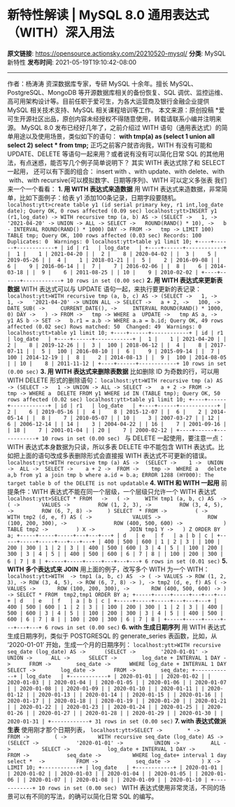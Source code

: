 # 新特性解读 | MySQL 8.0 通用表达式（WITH）深入用法

**原文链接**: https://opensource.actionsky.com/20210520-mysql/
**分类**: MySQL 新特性
**发布时间**: 2021-05-19T19:10:42-08:00

---

作者：杨涛涛
资深数据库专家，专研 MySQL 十余年。擅长 MySQL、PostgreSQL、MongoDB 等开源数据库相关的备份恢复、SQL 调优、监控运维、高可用架构设计等。目前任职于爱可生，为各大运营商及银行金融企业提供 MySQL 相关技术支持、MySQL 相关课程培训等工作。
本文来源：原创投稿
*爱可生开源社区出品，原创内容未经授权不得随意使用，转载请联系小编并注明来源。
MySQL 8.0 发布已经好几年了，之前介绍过 WITH 语句（通用表达式）的简单用途以及使用场景，类似如下的语句：
**with tmp(a) as (select 1 union all select 2) select * from tmp;**
正巧之前客户就咨询我，WITH 有没有可能和 UPDATE、DELETE 等语句一起来用？或者说有没有可以简化日常 SQL 的其他用法，有点迷惑，能否写几个例子简单说明下？
其实 WITH 表达式除了和 SELECT 一起用， 还可以有下面的组合：
insert with 、with update、with delete、with  with、with recursive(可以模拟数字、日期等序列)、WITH 可以定义多张表
我们来一个一个看看：
**1. 用 WITH 表达式来造数据**
用 WITH 表达式来造数据，非常简单，比如下面例子：给表 y1 添加100条记录，日期字段要随机。
`localhost:ytt>create table y1 (id serial primary key, r1 int,log_date date);
Query OK, 0 rows affected (0.09 sec)
localhost:ytt>INSERT y1 (r1,log_date)
-> WITH recursive tmp (a, b) AS
-> (SELECT
->   1,
->   '2021-04-20'
-> UNION
-> ALL
-> SELECT
->   ROUND(RAND() * 10),
->   b - INTERVAL ROUND(RAND() * 1000) DAY
-> FROM
->   tmp
-> LIMIT 100) TABLE tmp;
Query OK, 100 rows affected (0.03 sec)
Records: 100  Duplicates: 0  Warnings: 0
localhost:ytt>table y1 limit 10;
+----+------+------------+
| id | r1   | log_date   |
+----+------+------------+
|  1 |    1 | 2021-04-20 |
|  2 |    8 | 2020-04-02 |
|  3 |    5 | 2019-05-26 |
|  4 |    1 | 2018-01-21 |
|  5 |    2 | 2016-09-08 |
|  6 |    9 | 2016-06-14 |
|  7 |    7 | 2016-02-06 |
|  8 |    6 | 2014-03-18 |
|  9 |    6 | 2011-08-25 |
| 10 |    9 | 2010-02-02 |
+----+------+------------+
10 rows in set (0.00 sec)`
**2. 用 WITH 表达式来更新表数据**
WITH 表达式可以与 UPDATE 语句一起，来执行要更新的表记录：
`localhost:ytt>WITH recursive tmp (a, b, c) AS
-> (SELECT
->   1,
->   1,
->   '2021-04-20'
-> UNION ALL
-> SELECT
->   a + 2,
->   100,
->   DATE_SUB(
->     CURRENT_DATE(),
->     INTERVAL ROUND(RAND() * 1000, 0) DAY
->   )
-> FROM
->   tmp
-> WHERE a  UPDATE
->   tmp AS a,
->   y1 AS b
-> SET
->   b.r1 = a.b
-> WHERE a.a = b.id;
Query OK, 49 rows affected (0.02 sec)
Rows matched: 50  Changed: 49  Warnings: 0
localhost:ytt>table y1 limit 10;
+----+------+------------+
| id | r1   | log_date   |
+----+------+------------+
|  1 |    1 | 2021-04-20 |
|  2 |    8 | 2019-12-26 |
|  3 |  100 | 2018-06-12 |
|  4 |    8 | 2017-07-11 |
|  5 |  100 | 2016-08-10 |
|  6 |    9 | 2015-09-14 |
|  7 |  100 | 2014-12-19 |
|  8 |    2 | 2014-08-13 |
|  9 |  100 | 2014-08-05 |
| 10 |    8 | 2011-11-12 |
+----+------+------------+
10 rows in set (0.00 sec)`
**3. 用 WITH 表达式来删除表数据**
比如删除 ID 为奇数的行，可以用 WITH DELETE 形式的删除语句：
`localhost:ytt>WITH recursive tmp (a) AS
-> (SELECT
->   1
-> UNION
-> ALL
-> SELECT
->   a + 2
-> FROM
->   tmp
-> WHERE a  DELETE FROM y1 WHERE id IN (TABLE tmp);
Query OK, 50 rows affected (0.02 sec)
localhost:ytt>table y1 limit 10;
+----+------+------------+
| id | r1   | log_date   |
+----+------+------------+
|  2 |    6 | 2019-05-16 |
|  4 |    8 | 2015-12-07 |
|  6 |    2 | 2014-05-14 |
|  8 |    7 | 2010-05-07 |
| 10 |    3 | 2007-03-27 |
| 12 |    6 | 2006-12-14 |
| 14 |    3 | 2004-04-22 |
| 16 |    7 | 2001-09-16 |
| 18 |    7 | 2001-01-04 |
| 20 |    7 | 2000-02-12 |
+----+------+------------+
10 rows in set (0.00 sec)
`
与 DELETE 一起使用，要注意一点：WITH 表达式本身数据为只读，所以多表 DELETE 中不能包含 WITH 表达式。比如把上面的语句改成多表删除形式会直接报 WITH 表达式不可更新的错误。
`localhost:ytt>WITH recursive tmp (a) AS
->  (SELECT
->    1
->  UNION
->  ALL
->  SELECT
->    a + 2
->  FROM
->    tmp
->  WHERE a   delete a,b from y1 a join tmp b where a.id = b.a;
ERROR 1288 (HY000): The target table b of the DELETE is not updatable`
**4. WITH 和 WITH 一起用**
前提条件：WITH 表达式不能在同一个层级，一个层级只允许一个 WITH 表达式
`localhost:ytt>SELECT * FROM  
->   (
->     WITH tmp1 (a, b, c) AS 
->     (
->       VALUES
->         ROW (1, 2, 3),
->         ROW (3, 4, 5),
->         ROW (6, 7, 8)
->     ) SELECT  * FROM
->         (
->           WITH tmp2 (d, e, f) AS (
->             VALUES
->               ROW (100, 200, 300),
->               ROW (400, 500, 600)
->             ) TABLE tmp2
->         ) X
->           JOIN tmp1 Y
->   ) Z ORDER BY a;
+-----+-----+-----+---+---+---+
| d   | e   | f   | a | b | c |
+-----+-----+-----+---+---+---+
| 400 | 500 | 600 | 1 | 2 | 3 |
| 100 | 200 | 300 | 1 | 2 | 3 |
| 400 | 500 | 600 | 3 | 4 | 5 |
| 100 | 200 | 300 | 3 | 4 | 5 |
| 400 | 500 | 600 | 6 | 7 | 8 |
| 100 | 200 | 300 | 6 | 7 | 8 |
+-----+-----+-----+---+---+---+
6 rows in set (0.01 sec)`
**5. WITH 多个表达式来 JOIN**
用上面的例子，改写多个 WITH 为一个 WITH：
`localhost:ytt>WITH 
-> tmp1 (a, b, c) AS 
-> (
-> VALUES
-> ROW (1, 2, 3),
-> ROW (3, 4, 5),
-> ROW (6, 7, 8)
-> ),
-> tmp2 (d, e, f) AS (
->     VALUES
->       ROW (100, 200, 300),
->       ROW (400, 500, 600)
-> )
-> SELECT * FROM  tmp2,tmp1 ORDER BY a;
+-----+-----+-----+---+---+---+
| d   | e   | f   | a | b | c |
+-----+-----+-----+---+---+---+
| 400 | 500 | 600 | 1 | 2 | 3 |
| 100 | 200 | 300 | 1 | 2 | 3 |
| 400 | 500 | 600 | 3 | 4 | 5 |
| 100 | 200 | 300 | 3 | 4 | 5 |
| 400 | 500 | 600 | 6 | 7 | 8 |
| 100 | 200 | 300 | 6 | 7 | 8 |
+-----+-----+-----+---+---+---+
6 rows in set (0.00 sec)`
**6. with 生成日期序列**
用 WITH 表达式生成日期序列，类似于 POSTGRESQL 的 generate_series 表函数，比如，从 ‘2020-01-01’ 开始，生成一个月的日期序列：
`localhost:ytt>WITH recursive seq_date (log_date) AS
->      (SELECT
->        '2020-01-01'
->      UNION
->      ALL
->      SELECT
->        log_date + INTERVAL 1 DAY
->      FROM
->        seq_date
->      WHERE log_date + INTERVAL 1 DAY       SELECT
->        log_date
->      FROM
->        seq_date;
+------------+
| log_date   |
+------------+
| 2020-01-01 |
| 2020-01-02 |
| 2020-01-03 |
| 2020-01-04 |
| 2020-01-05 |
| 2020-01-06 |
| 2020-01-07 |
| 2020-01-08 |
| 2020-01-09 |
| 2020-01-10 |
| 2020-01-11 |
| 2020-01-12 |
| 2020-01-13 |
| 2020-01-14 |
| 2020-01-15 |
| 2020-01-16 |
| 2020-01-17 |
| 2020-01-18 |
| 2020-01-19 |
| 2020-01-20 |
| 2020-01-21 |
| 2020-01-22 |
| 2020-01-23 |
| 2020-01-24 |
| 2020-01-25 |
| 2020-01-26 |
| 2020-01-27 |
| 2020-01-28 |
| 2020-01-29 |
| 2020-01-30 |
| 2020-01-31 |
+------------+
31 rows in set (0.00 sec)`
**7. with 表达式做派生表**
使用刚才那个日期列表，
`localhost:ytt>SELECT
->        *
->      FROM
->        (
->          WITH recursive seq_date (log_date) AS
->          (SELECT
->            '2020-01-01'
->          UNION
->          ALL
->          SELECT
->            log_date + INTERVAL 1 DAY
->          FROM
->            seq_date
->          WHERE log_date+ interval 1 day    select * 
->          FROM
->            seq_date
->          ) X
->          LIMIT 10;
+------------+
| log_date   |
+------------+
| 2020-01-01 |
| 2020-01-02 |
| 2020-01-03 |
| 2020-01-04 |
| 2020-01-05 |
| 2020-01-06 |
| 2020-01-07 |
| 2020-01-08 |
| 2020-01-09 |
| 2020-01-10 |
+------------+
10 rows in set (0.00 sec)
`
WITH 表达式使用非常灵活，不同的场景可以有不同的写法，的确可以简化日常 SQL 的编写。
